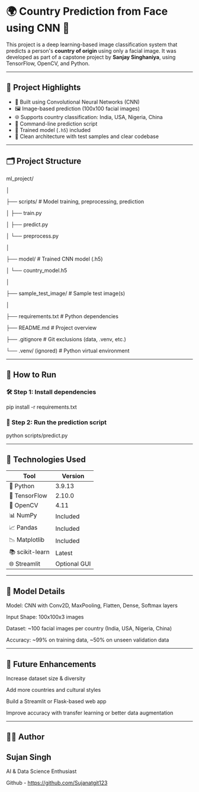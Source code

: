 # 🌍 Country Prediction from Face using CNN 🧠

This project is a deep learning-based image classification system that predicts a person's **country of origin** using only a facial image. It was developed as part of a capstone project by **Sanjay Singhaniya**, using TensorFlow, OpenCV, and Python.

---

## 📌 Project Highlights

- 🧠 Built using Convolutional Neural Networks (CNN)
- 🖼️ Image-based prediction (100x100 facial images)
- 🌐 Supports country classification: India, USA, Nigeria, China
- 🧪 Command-line prediction script
- 💾 Trained model (`.h5`) included
- 🧰 Clean architecture with test samples and clear codebase

---

## 🗂️ Project Structure

ml_project/

│

├── scripts/ # Model training, preprocessing, prediction

│ ├── train.py

│ ├── predict.py

│ └── preprocess.py

│

├── model/ # Trained CNN model (.h5)

│ └── country_model.h5

│

├── sample_test_image/ # Sample test image(s)

│

├── requirements.txt # Python dependencies

├── README.md # Project overview

├── .gitignore # Git exclusions (data, .venv, etc.)

└── .venv/ (ignored) # Python virtual environment

---

## 🚀 How to Run

### 🛠️ Step 1: Install dependencies

pip install -r requirements.txt

### 🧪 Step 2: Run the prediction script

python scripts/predict.py

---

## 🤖 Technologies Used

| Tool            | Version     |
|-----------------|-------------|
| 🐍 Python        | 3.9.13       |
| 🔶 TensorFlow    | 2.10.0       |
| 🎯 OpenCV        | 4.11         |
| 📊 NumPy         | Included     |
| 📈 Pandas        | Included     |
| 📉 Matplotlib    | Included     |
| 📚 scikit-learn  | Latest       |
| 🌐 Streamlit     | Optional GUI |

---

## 🔬 Model Details
Model: CNN with Conv2D, MaxPooling, Flatten, Dense, Softmax layers

Input Shape: 100x100x3 images

Dataset: ~100 facial images per country (India, USA, Nigeria, China)

Accuracy: ~99% on training data, ~50% on unseen validation data

---

## 📌 Future Enhancements
Increase dataset size & diversity

Add more countries and cultural styles

Build a Streamlit or Flask-based web app

Improve accuracy with transfer learning or better data augmentation

---

## 👨‍💻 Author
## Sujan Singh
AI & Data Science Enthusiast

Github -  https://github.com/Sujanatgit123
